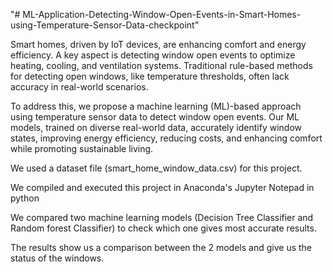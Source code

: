 "# ML-Application-Detecting-Window-Open-Events-in-Smart-Homes-using-Temperature-Sensor-Data-checkpoint" 

Smart homes, driven by IoT devices, are enhancing comfort and energy efficiency. A key aspect is detecting window open events to optimize heating, cooling, and ventilation systems. Traditional rule-based methods for detecting open windows, like temperature thresholds, often lack accuracy in real-world scenarios. 

To address this, we propose a machine learning (ML)-based approach using temperature sensor data to detect window open events. Our ML models, trained on diverse real-world data, accurately identify window states, improving energy efficiency, reducing costs, and enhancing comfort while promoting sustainable living.

We used a dataset file (smart_home_window_data.csv) for this project.

We compiled and executed this project in Anaconda's Jupyter Notepad in python

We compared two machine learning models (Decision Tree Classifier and Random forest Classifier) to check which one gives most accurate results.

The results show us a comparison between the 2 models and give us the status of the windows.
